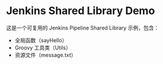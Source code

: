 # Jenkins Shared Library Demo

这是一个可复用的 Jenkins Pipeline Shared Library 示例，包含：

- 全局函数（sayHello）
- Groovy 工具类（Utils）
- 资源文件（message.txt）
